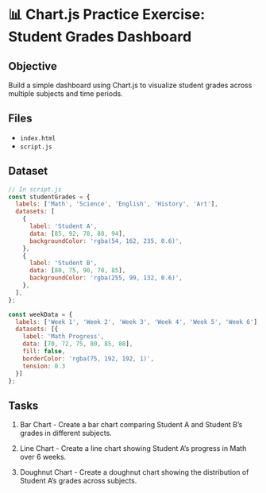 # 📊 Chart.js Practice Exercise: Student Grades Dashboard

## Objective
Build a simple dashboard using Chart.js to visualize student grades across multiple subjects and time periods.

## Files
- `index.html`
- `script.js`

## Dataset

```js
// In script.js
const studentGrades = {
  labels: ['Math', 'Science', 'English', 'History', 'Art'],
  datasets: [
    {
      label: 'Student A',
      data: [85, 92, 78, 88, 94],
      backgroundColor: 'rgba(54, 162, 235, 0.6)',
    },
    {
      label: 'Student B',
      data: [80, 75, 90, 70, 85],
      backgroundColor: 'rgba(255, 99, 132, 0.6)',
    },
  ],
};

const weekData = {
  labels: ['Week 1', 'Week 2', 'Week 3', 'Week 4', 'Week 5', 'Week 6'],
  datasets: [{
    label: 'Math Progress',
    data: [70, 72, 75, 80, 85, 88],
    fill: false,
    borderColor: 'rgba(75, 192, 192, 1)',
    tension: 0.3
  }]
};

```

## Tasks
1) Bar Chart - 
Create a bar chart comparing Student A and Student B’s grades in different subjects.

2) Line Chart - 
Create a line chart showing Student A’s progress in Math over 6 weeks.

3) Doughnut Chart - 
Create a doughnut chart showing the distribution of Student A’s grades across subjects.